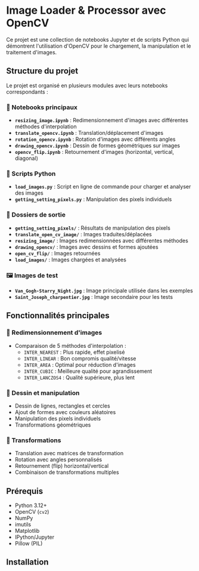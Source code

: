 # Image Loader & Processor avec OpenCV

Ce projet est une collection de notebooks Jupyter et de scripts Python qui démontrent l'utilisation d'OpenCV pour le chargement, la manipulation et le traitement d'images.

## Structure du projet

Le projet est organisé en plusieurs modules avec leurs notebooks correspondants :

### 📁 Notebooks principaux
- **`resizing_image.ipynb`** : Redimensionnement d'images avec différentes méthodes d'interpolation
- **`translate_opencv.ipynb`** : Translation/déplacement d'images
- **`rotation_opencv.ipynb`** : Rotation d'images avec différents angles
- **`drawing_opencv.ipynb`** : Dessin de formes géométriques sur images
- **`opencv_flip.ipynb`** : Retournement d'images (horizontal, vertical, diagonal)

### 📁 Scripts Python
- **`load_images.py`** : Script en ligne de commande pour charger et analyser des images
- **`getting_setting_pixels.py`** : Manipulation des pixels individuels

### 📁 Dossiers de sortie
- **`getting_setting_pixels/`** : Résultats de manipulation des pixels
- **`translate_open_cv_image/`** : Images traduites/déplacées
- **`resizing_image/`** : Images redimensionnées avec différentes méthodes
- **`drawing_opencv/`** : Images avec dessins et formes ajoutées
- **`open_cv_flip/`** : Images retournées
- **`load_images/`** : Images chargées et analysées

### 🖼️ Images de test
- **`Van_Gogh-Starry_Night.jpg`** : Image principale utilisée dans les exemples
- **`Saint_Joseph_charpentier.jpg`** : Image secondaire pour les tests

## Fonctionnalités principales

### 🔄 Redimensionnement d'images
- Comparaison de 5 méthodes d'interpolation :
  - `INTER_NEAREST` : Plus rapide, effet pixelisé
  - `INTER_LINEAR` : Bon compromis qualité/vitesse
  - `INTER_AREA` : Optimal pour réduction d'images
  - `INTER_CUBIC` : Meilleure qualité pour agrandissement
  - `INTER_LANCZOS4` : Qualité supérieure, plus lent

### 🎨 Dessin et manipulation
- Dessin de lignes, rectangles et cercles
- Ajout de formes avec couleurs aléatoires
- Manipulation des pixels individuels
- Transformations géométriques

### 🔄 Transformations
- Translation avec matrices de transformation
- Rotation avec angles personnalisés
- Retournement (flip) horizontal/vertical
- Combinaison de transformations multiples

## Prérequis

- Python 3.12+
- OpenCV (`cv2`)
- NumPy
- imutils
- Matplotlib
- IPython/Jupyter
- Pillow (PIL)

## Installation